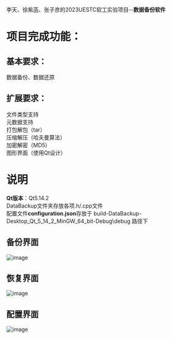李天、徐紫菡、张子彦的2023UESTC软工实验项目--**数据备份软件**

# 项目完成功能：<br>
## 基本要求：  
数据备份、数据还原
## 扩展要求：  
文件类型支持  
元数据支持  
打包解包（tar）  
压缩解压（哈夫曼算法）   
加密解密（MD5）  
图形界面（使用Qt设计）   

# 说明
**Qt版本**：Qt5.14.2  
DataBackup文件夹存放各项.h/.cpp文件  
配置文件**configuration.json**存放于 build-DataBackup-Desktop_Qt_5_14_2_MinGW_64_bit-Debug\debug 路径下  

## 备份界面
![image](https://github.com/litchi-lee/Data-Backup-/assets/79855544/662e244f-47c1-44c1-86d3-cb14b24ea610)
## 恢复界面
![image](https://github.com/litchi-lee/Data-Backup-/assets/79855544/5e58eac4-c061-4e04-beac-511392be5850)
## 配置界面
![image](https://github.com/litchi-lee/Data-Backup-/assets/79855544/6b764929-67d3-4f85-8c88-634d74fc1d51)


